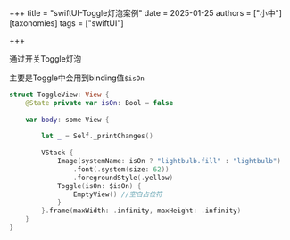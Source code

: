 +++
title = "swiftUI-Toggle灯泡案例"
date = 2025-01-25
authors = ["小中"]
[taxonomies]
tags = ["swiftUI"]

+++

通过开关Toggle灯泡

主要是Toggle中会用到binding值`$isOn`

```swift
struct ToggleView: View {
    @State private var isOn: Bool = false
    
    var body: some View {
        
        let _ = Self._printChanges()
        
        VStack {
            Image(systemName: isOn ? "lightbulb.fill" : "lightbulb")
                .font(.system(size: 62))
                .foregroundStyle(.yellow)
            Toggle(isOn: $isOn) {
                EmptyView() //空白占位符
            }
        }.frame(maxWidth: .infinity, maxHeight: .infinity)
    }
}
```
